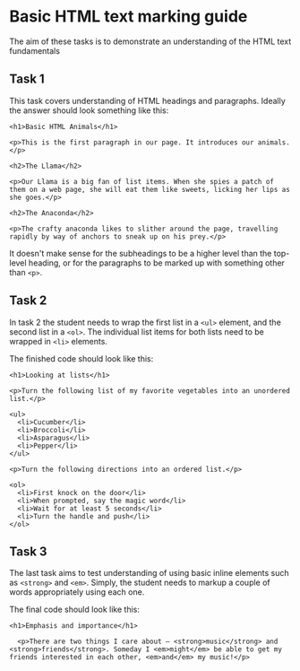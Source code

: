 # Basic HTML text marking guide

The aim of these tasks is to demonstrate an understanding of the HTML text fundamentals

## Task 1

This task covers understanding of HTML headings and paragraphs. Ideally the answer should look something like this:

```
<h1>Basic HTML Animals</h1>

<p>This is the first paragraph in our page. It introduces our animals.</p>

<h2>The Llama</h2>

<p>Our Llama is a big fan of list items. When she spies a patch of them on a web page, she will eat them like sweets, licking her lips as she goes.</p>

<h2>The Anaconda</h2>

<p>The crafty anaconda likes to slither around the page, travelling rapidly by way of anchors to sneak up on his prey.</p>
```

It doesn't make sense for the subheadings to be a higher level than the top-level heading, or for the paragraphs to be marked up with something other than `<p>`.

## Task 2

In task 2 the student needs to wrap the first list in a `<ul>` element, and the second list in a `<ol>`. The individual list items for both lists need to be wrapped in `<li>` elements.

The finished code should look like this:

```
<h1>Looking at lists</h1>

<p>Turn the following list of my favorite vegetables into an unordered list.</p>

<ul>
  <li>Cucumber</li>
  <li>Broccoli</li>
  <li>Asparagus</li>
  <li>Pepper</li>
</ul>

<p>Turn the following directions into an ordered list.</p>

<ol>
  <li>First knock on the door</li>
  <li>When prompted, say the magic word</li>
  <li>Wait for at least 5 seconds</li>
  <li>Turn the handle and push</li>
</ol>
```

## Task 3

The last task aims to test understanding of using basic inline elements such as `<strong>` and `<em>`. Simply, the student needs to markup a couple of words appropriately using each one.

The final code should look like this:

```
<h1>Emphasis and importance</h1>

  <p>There are two things I care about — <strong>music</strong> and <strong>friends</strong>. Someday I <em>might</em> be able to get my friends interested in each other, <em>and</em> my music!</p>
```